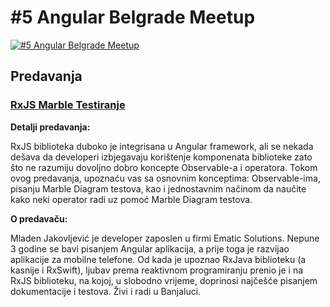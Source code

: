 # #5 Angular Belgrade Meetup

[![#5 Angular Belgrade Meetup](https://user-images.githubusercontent.com/17877290/136601875-31e1e595-2529-4750-b548-5c875d33f3c3.png)](https://youtu.be/Yzi3yolmruw)

## Predavanja

### [RxJS Marble Testiranje](./rxjs-marble-testiranje.pdf)

**Detalji predavanja:**

RxJS biblioteka duboko je integrisana u Angular framework, ali se nekada dešava da developeri izbjegavaju
korištenje komponenata biblioteke zato što ne razumiju dovoljno dobro koncepte Observable-a i operatora.
Tokom ovog predavanja, upoznaću vas sa osnovnim konceptima: Observable-ima, pisanju Marble Diagram testova,
kao i jednostavnim načinom da naučite kako neki operator radi uz pomoć Marble Diagram testova.

**O predavaču:**

Mladen Jakovljević je developer zaposlen u firmi Ematic Solutions.
Nepune 3 godine se bavi pisanjem Angular aplikacija, a prije toga je razvijao aplikacije za mobilne telefone.
Od kada je upoznao RxJava biblioteku (a kasnije i RxSwift), ljubav prema reaktivnom programiranju prenio je
i na RxJS biblioteku, na kojoj, u slobodno vrijeme, doprinosi najčešće pisanjem dokumentacije i testova.
Živi i radi u Banjaluci.
